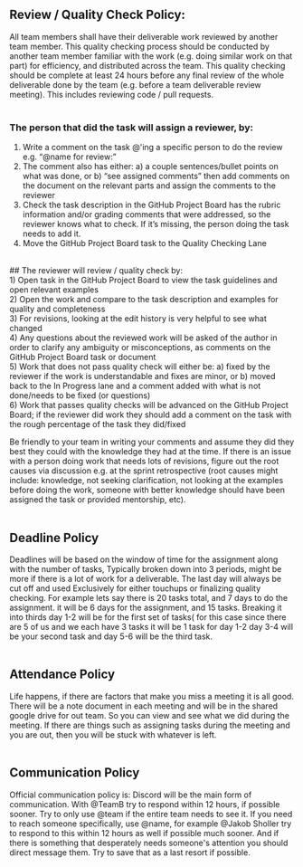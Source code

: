 ##  Review / Quality Check Policy: <br/>
All team members shall have their deliverable work reviewed by another team member. This quality checking process should be conducted by another team member familiar with the work (e.g. doing similar work on that part) for efficiency, and distributed across the team. This quality checking should be complete at least 24 hours before any final review of the whole deliverable done by the team (e.g. before a team deliverable review meeting). This includes reviewing code / pull requests. <br/><br/>


### The person that did the task will assign a reviewer, by:<br/>
1) Write a comment on the task @'ing a specific person to do the review e.g. “@name for review:”<br/>
2) The comment also has either: a) a couple sentences/bullet points on what was done, or b) “see assigned comments” then add comments on the document on the relevant parts and assign the comments to the reviewer <br/>
3) Check the task description in the GitHub Project Board has the rubric information and/or grading comments that were addressed, so the reviewer knows what to check. If it’s missing, the person doing the task needs to add it. <br/>
4) Move the GitHub Project Board task to the Quality Checking Lane
<br/>
## The reviewer will review / quality check by: <br/>
1) Open task in the GitHub Project Board to view the task guidelines and open relevant examples <br/>
2) Open the work and compare to the task description and examples for quality and completeness <br/>
3) For revisions, looking at the edit history is very helpful to see what changed <br/>
4) Any questions about the reviewed work will be asked of the author in order to clarify any ambiguity or misconceptions, as comments on the GitHub Project Board task or document <br/>
5) Work that does not pass quality check will either be: a) fixed by the reviewer if the work is understandable and fixes are minor, or b) moved back to the In Progress lane and a comment added with what is not done/needs to be fixed (or questions) <br/>
6) Work that passes quality checks will be advanced on the GitHub Project Board; if the reviewer did work they should add a comment on the task with the rough percentage of the task they did/fixed<br/>

 Be friendly to your team in writing your comments and assume they did they best they could with the knowledge they had at the time. If there is an issue with a person doing work that needs lots of revisions, figure out the root causes via discussion e.g. at the sprint retrospective (root causes might include: knowledge, not seeking clarification, not looking at the examples before doing the work, someone with better knowledge should have been assigned the task or provided mentorship, etc).<br/><br/>

## Deadline Policy
 Deadlines will be based on the window of time for the assignment along with the number of tasks, Typically broken down into 3 periods, might be more if there is a lot of work for a deliverable. The last day will always be cut off and used Exclusively for either touchups or finalizing quality checking. For example lets say there is 20 tasks total, and 7 days to do the assignment. it will be 6 days for the assignment, and 15 tasks. Breaking it into thirds day 1-2 will be for the first set of tasks( for this case since there are 5 of us and we each have 3 tasks it will be 1 task for day 1-2 day 3-4 will be your second task and day 5-6 will be the third task.<br/><br/>

## Attendance Policy <br/>
 Life happens, if there are factors that make you miss a meeting it is all good. There will be a note document in each meeting and will be in the shared google drive for out team. So you can view and see what we did during the meeting. If there are things such as assigning tasks during the meeting and you are out, then you will be stuck with whatever is left.<br/><br/>

##  Communication Policy <br/>
 Official communication policy is: Discord will be the main form of communication. With @TeamB try to respond within 12 hours, if possible sooner. Try to only use @team if the entire team needs to see it. If you need to reach someone specifically, use @name, for example @Jakob Sholler try to respond to this within 12 hours as well if possible much sooner. And if there is something that desperately needs someone's attention you should direct message them. Try to save that as a last resort if possible.<br/><br/>


